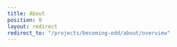 ```yaml
---
title: About
position: 0
layout: redirect
redirect_to: "/projects/becoming-odd/about/overview"
---
```

